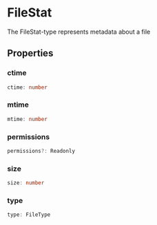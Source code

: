 # FileStat

The FileStat-type represents metadata about a file

## Properties

### ctime

```typescript
ctime: number
```

### mtime

```typescript
mtime: number
```

### permissions

```typescript
permissions?: Readonly
```

### size

```typescript
size: number
```

### type

```typescript
type: FileType
```

[FileType]: FileType.md

